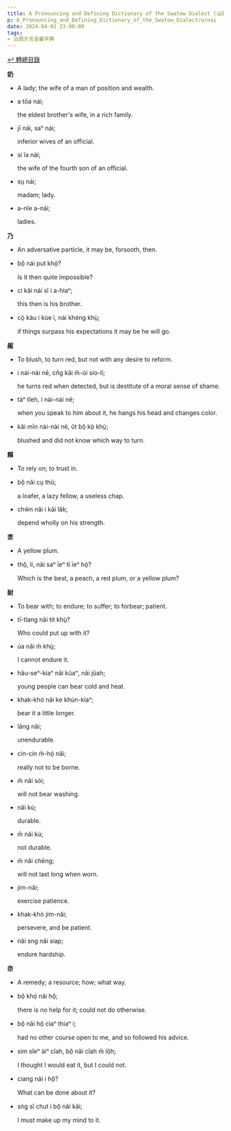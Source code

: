 ```yaml
---
title: A Pronouncing and Defining Dictionary of the Swatow Dialect (汕頭方言音義字典) / nai
p: A_Pronouncing_and_Defining_Dictionary_of_the_Swatow_Dialect/w/nai
date: 2024-04-01 23:00:00
tags: 
- 汕頭方言音義字典
---
```


[↩️ 轉總目錄](/A_Pronouncing_and_Defining_Dictionary_of_the_Swatow_Dialect)


**奶**
- A lady; the wife of a man of position and wealth.

- a tōa nái;

  the eldest brother's wife, in a rich family.

- jī nái, saⁿ nái;

  inferior wives of an official.

- sì îa nái;

  the wife of the fourth son of an official.

- sṳ nái;

  madam; lady.

- a-nîe a-nái;

  ladies.

**乃**
- An adversative particle, it may be, forsooth, then.

- bô̤ nái put khó̤?

  Is it then quite impossible?

- cí kâi nái sĭ i a-hiaⁿ;

  this then is his brother.

- cò̤ kàu i kùe ì, nái khéng khṳ̀;

  if things surpass his expectations it may be he will go.

**赧**
- To blush, to turn red, but not with any desire to reform.

- i nài-nài nē, cn̂g kâi m̄-ùi sío-lí;

  he turns red when detected, but is destitute of a moral sense of shame.

- tàⁿ tîeh, i nài-nài nē;

  when you speak to him about it, he hangs his head and changes color.

- kâi mīn nài-nài nē, ût bô̤ kò̤ khṳ̀;

  blushed and did not know which way to turn.

**賴**
- To rely on; to trust in.

- bô̤ năi cṳ thû;

  a loafer, a lazy fellow, a useless chap.

- chŵn năi i kâi lâk;

  depend wholly on his strength.

**柰**
- A yellow plum.

- thô̤, lí, năi saⁿ īeⁿ tī īeⁿ hó̤?

  Which is the best, a peach, a red plum, or a yellow plum?

**耐**
- To bear with; to endure; to suffer; to forbear; patient.

- tī-tîang năi tit khṳ̀?

  Who could put up with it?

- úa năi m̄ khṳ̀;

  I cannot endure it.

- hău-seⁿ-kíaⁿ năi kûaⁿ, năi jûah;

  young people can bear cold and heat.

- khak-khó năi ke khùn-kíaⁿ;

  bear it a little longer.

- lâng năi;

  unendurable.

- cin-cin m̄-hó̤ năi;

  really not to be borne.

- m̄ năi sói;

  will not bear washing.

- năi kú;

  durable.

- m̄ năi kú;

  not durable.

- m̄ năi chēng;

  will not last long when worn.

- jím-năi;

  exercise patience.

- khak-khó jím-năi;

  persevere, and be patient.

- năi sng năi siap;

  endure hardship.

**奈**
- A remedy; a resource; how; what way.

- bô̤ khó̤ năi hô̤;

  there is no help for it; could not do otherwise.

- bô̤ năi hô̤ cìaⁿ thiaⁿ i;

  had no other course open to me, and so followed his advice.

- sim sĭeⁿ àiⁿ cîah, bô̤ năi cîah m̄ lô̤h;

  I thought I would eat it, but I could not.

- ciang năi i hô̤?

  What can be done about it?

- sǹg sĭ chut i bô̤ năi kâi;

  I must make up my mind to it.